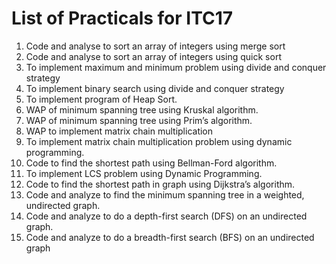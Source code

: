 # List of Practicals for ITC17
1.	Code and analyse to sort an array of integers using merge sort
2.	Code and analyse to sort an array of integers using quick sort
3.	To implement maximum and minimum problem using divide and conquer strategy
4.	To implement binary search using divide and conquer strategy
5.	To implement program of Heap Sort.
6.	WAP of minimum spanning tree using Kruskal algorithm.
7.	WAP of minimum spanning tree using Prim’s algorithm.
8.	WAP to implement matrix chain multiplication
9.	To implement matrix chain multiplication problem using dynamic programming.
10.	Code to find the shortest path using Bellman-Ford algorithm.
11.	To implement LCS problem using Dynamic Programming.
12.	Code to find the shortest path in graph using Dijkstra’s algorithm.
13.	Code and analyze to find the minimum spanning tree in a weighted, undirected graph.
14.	Code and analyze to do a depth-first search (DFS) on an undirected graph.
15.	Code and analyze to do a breadth-first search (BFS) on an undirected graph
